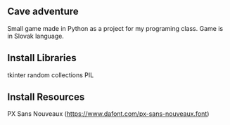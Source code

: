 ## Cave adventure
Small game made in Python as a project for my programing class.
Game is in Slovak language.
## Install Libraries
tkinter
random
collections
PIL
## Install Resources
PX Sans Nouveaux (https://www.dafont.com/px-sans-nouveaux.font)
